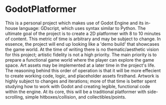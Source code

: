 # GodotPlatformer
This is a personal project which makes use of Godot Engine and its in-house language: GDscript, which uses syntax similar to Python.
The ultimate goal of the project is to create a 2D platformer with 8 to 10 minutes of content. This metric of time is arbitrary and may be subject to change.
In essence, the project will end up looking like a 'demo build' that showcases the game world.
At the time of writing there is no thematic/aesthetic vision for this project; artistic fidelity is not a high priority.
The main priority is to prepare a functional game world where the player can explore the game space. Art assets may be implemented at a later time in the project's life.
The reasoning behind this order of operation is that it will be more effecient to create working code, logic, and placeholder assets firsthand. Artwork is highly subject to changes and iterations; more of that time is better spent studying how to work with Godot and creating legible, functional code within the engine.
At its core, this will be a traditional platformer with side-scrolling, simple hitboxes/collision, and collectibles/points. 
